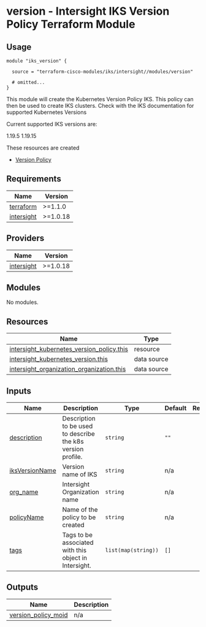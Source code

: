 # version - Intersight IKS Version Policy Terraform Module

## Usage

```hcl
module "iks_version" {

  source = "terraform-cisco-modules/iks/intersight//modules/version"

  # omitted...
}
```

This module will create the Kubernetes Version Policy IKS.  This policy can then be used to create IKS clusters.
Check with the IKS documentation for supported Kubernetes Versions

Current supported IKS versions are:

1.19.5
1.19.15


These resources are created
* [Version Policy](https://registry.terraform.io/providers/CiscoDevNet/intersight/latest/docs/resources/kubernetes_version_policy)



<!-- BEGINNING OF PRE-COMMIT-TERRAFORM DOCS HOOK -->
## Requirements

| Name | Version |
|------|---------|
| <a name="requirement_terraform"></a> [terraform](#requirement\_terraform) | >=1.1.0 |
| <a name="requirement_intersight"></a> [intersight](#requirement\_intersight) | >=1.0.18 |

## Providers

| Name | Version |
|------|---------|
| <a name="provider_intersight"></a> [intersight](#provider\_intersight) | >=1.0.18 |

## Modules

No modules.

## Resources

| Name | Type |
|------|------|
| [intersight_kubernetes_version_policy.this](https://registry.terraform.io/providers/CiscoDevNet/intersight/latest/docs/resources/kubernetes_version_policy) | resource |
| [intersight_kubernetes_version.this](https://registry.terraform.io/providers/CiscoDevNet/intersight/latest/docs/data-sources/kubernetes_version) | data source |
| [intersight_organization_organization.this](https://registry.terraform.io/providers/CiscoDevNet/intersight/latest/docs/data-sources/organization_organization) | data source |

## Inputs

| Name | Description | Type | Default | Required |
|------|-------------|------|---------|:--------:|
| <a name="input_description"></a> [description](#input\_description) | Description to be used to describe the k8s version profile. | `string` | `""` | no |
| <a name="input_iksVersionName"></a> [iksVersionName](#input\_iksVersionName) | Version name of IKS | `string` | n/a | yes |
| <a name="input_org_name"></a> [org\_name](#input\_org\_name) | Intersight Organization name | `string` | n/a | yes |
| <a name="input_policyName"></a> [policyName](#input\_policyName) | Name of the policy to be created | `string` | n/a | yes |
| <a name="input_tags"></a> [tags](#input\_tags) | Tags to be associated with this object in Intersight. | `list(map(string))` | `[]` | no |

## Outputs

| Name | Description |
|------|-------------|
| <a name="output_version_policy_moid"></a> [version\_policy\_moid](#output\_version\_policy\_moid) | n/a |
<!-- END OF PRE-COMMIT-TERRAFORM DOCS HOOK -->